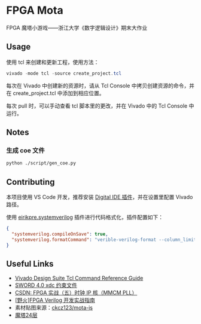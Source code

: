 # FPGA Mota

FPGA 魔塔小游戏——浙江大学《数字逻辑设计》期末大作业

## Usage

使用 tcl 来创建和更新工程，使用方法：

```powershell
vivado -mode tcl -source create_project.tcl
```

每次在 Vivado 中创建新的资源时，请从 Tcl Console 中拷贝创建资源的命令，并在 create_project.tcl 中添加到相应位置。

每次 pull 时，可以手动查看 tcl 脚本里的更改，并在 Vivado 中的 Tcl Console 中运行。

## Notes

### 生成 coe 文件

```bash
python ./script/gen_coe.py
```

## Contributing

本项目使用 VS Code 开发，推荐安装 [Digital IDE 插件](https://sterben.nitcloud.cn/zh/)，并在设置里配置 Vivado 路径。

使用 [eirikpre.systemverilog](https://marketplace.visualstudio.com/items?itemName=eirikpre.systemverilog) 插件进行代码格式化，插件配置如下：

```json
{
  "systemverilog.compileOnSave": true,
  "systemverilog.formatCommand": "verible-verilog-format --column_limit 200 --indentation_spaces 3 --wrap_spaces 3 --formal_parameters_indentation indent --named_parameter_indentation indent --named_port_indentation indent --port_declarations_indentation indent"
}
```

## Useful Links

- [Vivado Design Suite Tcl Command Reference Guide](https://docs.amd.com/r/en-US/ug835-vivado-tcl-commands)
- [SWORD 4.0 xdc 约束文件](http://www.sword.org.cn/sites/default/files/SWORD4.xdc)
- [CSDN: FPGA 实战（五）时钟 IP 核（MMCM PLL）](https://blog.csdn.net/weixin_51944426/article/details/120225274)
- [[野火]FPGA Verilog 开发实战指南](https://doc.embedfire.com/fpga/altera/ep4ce10_pro/zh/latest)
- 素材贴图来源：[ckcz123/mota-js](https://github.com/ckcz123/mota-js/tree/master/project)
- [魔塔24层](https://h5mota.com/games/24/)
